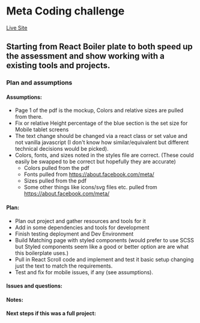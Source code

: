 # Meta Coding challenge
[Live Site](https://agitated-shannon-839440.netlify.app/)
## Starting from React Boiler plate to both speed up the assessment and show working with a existing tools and projects.

### Plan and assumptions

#### Assumptions:
 - Page 1 of the pdf is the mockup, Colors and relative sizes are pulled from there.
 - Fix or relative Height percentage of the blue section is the set size for Mobile tablet screens
 - The text change should be changed via a react class or set value and not vanilla javascript (I don't know how similar/equivalent but different technical decisions would be picked).
 - Colors, fonts, and sizes noted in the styles file are correct. (These could easily be swapped to be correct but hopefully they are accurate)
   - Colors pulled from the pdf
   - Fonts pulled from https://about.facebook.com/meta/
   - Sizes pulled from the pdf
   - Some other things like icons/svg files etc. pulled from https://about.facebook.com/meta/

#### Plan:
 - Plan out project and gather resources and tools for it
 - Add in some dependencies and tools for development
 - Finish testing deployment and Dev Environment
 - Build Matching page with styled components (would prefer to use SCSS but Styled components seem like a good or better option are are what this boilerplate uses.)
 - Pull in React Scroll code and implement and test it basic setup changing just the text to match the requirements.
 - Test and fix for mobile issues, if any (see assumptions).

#### Issues and questions:
#### Notes:
#### Next steps if this was a full project: